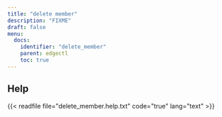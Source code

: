 ```yaml
---
title: "delete member"
description: "FIXME"
draft: false
menu:
  docs:
    identifier: "delete_member"
    parent: edgectl
    toc: true
---
```


## Help

{{< readfile file="delete_member.help.txt" code="true" lang="text" >}}
